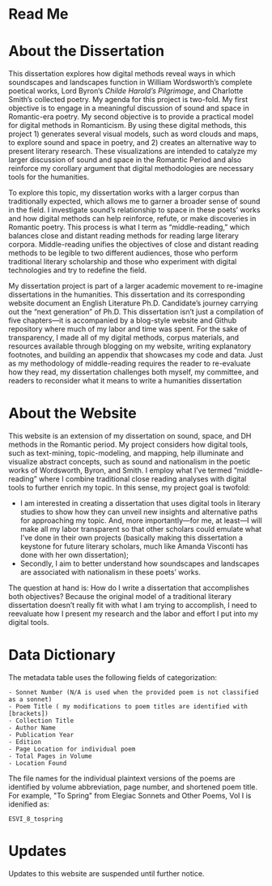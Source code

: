 # Read Me
# About the Dissertation

This dissertation explores how digital methods reveal ways in which soundscapes and landscapes function in William Wordsworth’s complete poetical works, Lord Byron’s *Childe Harold’s Pilgrimage*, and Charlotte Smith’s collected poetry. My agenda for this project is two-fold. My first objective is to engage in a meaningful discussion of sound and space in Romantic-era poetry. My second objective is to provide a practical model for digital methods in Romanticism. By using these digital methods, this project 1) generates several visual models, such as word clouds and maps, to explore sound and space in poetry, and 2) creates an alternative way to present literary research. These visualizations are intended to catalyze my larger discussion of sound and space in the Romantic Period and also reinforce my corollary argument that digital methodologies are necessary tools for the humanities.

To explore this topic, my dissertation works with a larger corpus than traditionally expected, which allows me to garner a broader sense of sound in the field. I investigate sound’s relationship to space in these poets’ works and how digital methods can help reinforce, refute, or make discoveries in Romantic poetry. This process is what I term as “middle-reading,” which balances close and distant reading methods for reading large literary corpora. Middle-reading unifies the objectives of close and distant reading methods to be legible to two different audiences, those who perform traditional literary scholarship and those who experiment with digital technologies and try to redefine the field.

My dissertation project is part of a larger academic movement to re-imagine dissertations in the humanities. This dissertation and its corresponding website document an English Literature Ph.D. Candidate’s journey carrying out the “next generation” of Ph.D. This dissertation isn’t just a compilation of five chapters—it is accompanied by a blog-style website and Github repository where much of my labor and time was spent. For the sake of transparency, I made all of my digital methods, corpus materials, and resources available through blogging on my website, writing explanatory footnotes, and building an appendix that showcases my code and data. Just as my methodology of middle-reading requires the reader to re-evaluate how they read, my dissertation challenges both myself, my committee, and readers to reconsider what it means to write a humanities dissertation

# About the Website

This website is an extension of my dissertation on sound, space, and DH methods in the Romantic period. My project considers how digital tools, such as text-mining, topic-modeling, and mapping, help illuminate and visualize abstract concepts, such as sound and nationalism in the poetic works of Wordsworth, Byron, and Smith. I employ what I’ve termed “middle-reading” where I combine traditional close reading analyses with digital tools to further enrich my topic. In this sense, my project goal is twofold:
   
- I am interested in creating a dissertation that uses digital tools in literary studies to show how they can unveil new insights and alternative paths for approaching my topic. And, more importantly—for me, at least—I will make all my labor transparent so that other scholars could emulate what I’ve done in their own projects (basically making this dissertation a keystone for future literary scholars, much like Amanda Visconti has done with her own dissertation);
- Secondly, I aim to better understand how soundscapes and landscapes are associated with nationalism in these poets’ works. 

The question at hand is: How do I write a dissertation that accomplishes both objectives? Because the original model of a traditional literary dissertation doesn’t really fit with what I am trying to accomplish, I need to reevaluate how I present my research and the labor and effort I put into my digital tools.

# Data Dictionary

The metadata table uses the following fields of categorization:

    - Sonnet Number (N/A is used when the provided poem is not classified as a sonnet)
    - Poem Title ( my modifications to poem titles are identified with [brackets])
    - Collection Title
    - Author Name
    - Publication Year
    - Edition
    - Page Location for individual poem
    - Total Pages in Volume
    - Location Found

The file names for the individual plaintext versions of the poems are identified by volume abbreviation, page number, and shortened poem title. For example, "To Spring" from Elegiac Sonnets and Other Poems, Vol I is idenified as:

    ESVI_8_tospring

# Updates

Updates to this website are suspended until further notice.

